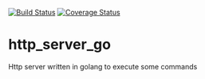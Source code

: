 [![Build Status](https://travis-ci.org/ssalvatori/http_server_go.svg?branch=master)](https://travis-ci.org/ssalvatori/http_server_go)
[![Coverage Status](https://coveralls.io/repos/github/ssalvatori/http_server_go/badge.svg?branch=master)](https://coveralls.io/github/ssalvatori/http_server_go?branch=master)

# http_server_go
Http server written in golang to execute some commands 

